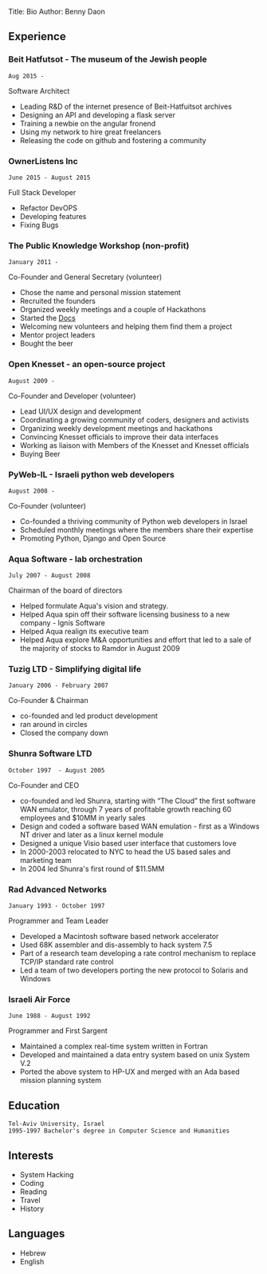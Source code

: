 ﻿Title: Bio
Author: Benny Daon

## Experience

### Beit Hatfutsot - The museum of the Jewish people
    Aug 2015 -

Software Architect

- Leading R&D of the internet presence of Beit-Hatfuitsot archives
- Designing an API and developing a flask server
- Training a newbie on the angular fronend
- Using my network to hire great freelancers
- Releasing the code on github and fostering a community

### OwnerListens Inc
    June 2015 - August 2015

Full Stack Developer

- Refactor DevOPS
- Developing features
- Fixing Bugs

### The Public Knowledge Workshop (non-profit)
    January 2011 - 

Co-Founder and General Secretary (volunteer)

- Chose the name and personal mission statement
- Recruited the founders
- Organized weekly meetings and a couple of Hackathons
- Started the
[Docs](https://drive.google.com/open?id=0B1rAe9zy7m-PNTA0MDEzYjItMjQ4Mi00NjkwLWExNzctYzZhM2MzODMyZjUy)
- Welcoming new volunteers and helping them find them a project
- Mentor project leaders
- Bought the beer

### Open Knesset - an open-source project
    August 2009 -

Co-Founder and Developer (volunteer)

- Lead UI/UX design and development
- Coordinating a growing community of coders, designers and activists
- Organizing weekly development meetings and hackathons
- Convincing Knesset officials to improve their data interfaces
- Working as liaison with Members of the Knesset and Knesset officials
- Buying Beer

### PyWeb-IL - Israeli python web developers
    August 2008 -

Co-Founder (volunteer) 

- Co-founded a thriving community of Python web developers in Israel
- Scheduled monthly meetings where the members share their expertise
- Promoting Python, Django and Open Source

### Aqua Software - lab orchestration
    July 2007 - August 2008

Chairman of the board of directors

- Helped formulate Aqua's vision and strategy.
- Helped Aqua spin off their software licensing business to a new company - Ignis Software
- Helped Aqua realign its executive team
- Helped Aqua explore M&A opportunities and effort that led to a sale of the majority of stocks to Ramdor in August 2009

### Tuzig LTD - Simplifying digital life
    January 2006 - February 2007

Co-Founder & Chairman

- co-founded and led product development
- ran around in circles
- Closed the company down

### Shunra Software LTD
    October 1997  - August 2005

Co-Founder and CEO

- co-founded and led Shunra, starting with “The Cloud” the first software WAN emulator,  through 7 years of profitable growth reaching 60 employees and $10MM in yearly sales
- Design and coded a software based WAN emulation - first as a Windows NT driver and later as a linux kernel module
- Designed a unique Visio based user interface that customers love 
- In 2000-2003 relocated to NYC to head the US based sales and marketing team
- In 2004 led Shunra's first round of $11.5MM

### Rad Advanced Networks
    January 1993 - October 1997

Programmer and Team Leader

- Developed a Macintosh software based network accelerator
- Used 68K assembler and dis-assembly to hack system 7.5
- Part of a research team developing a rate control mechanism to replace TCP/IP standard rate control
- Led a team of two developers porting the new protocol to Solaris and Windows

### Israeli Air Force
    June 1988 - August 1992

Programmer and First Sargent

- Maintained a complex real-time system written in Fortran
- Developed and maintained a data entry system based on unix System V.2
- Ported the above system to HP-UX and merged with an Ada based mission planning system

## Education
    Tel-Aviv University, Israel
    1995-1997 Bachelor's degree in Computer Science and Humanities


## Interests
- ּSystem Hacking
- Coding
- Reading
- Travel
- History

## Languages
- Hebrew
- English
